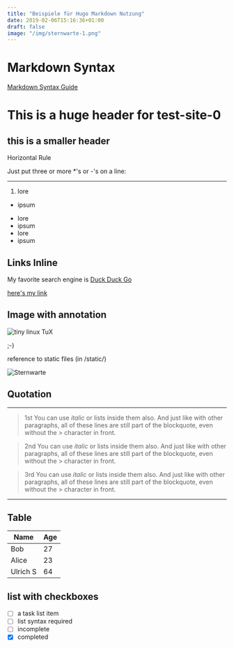 ```yaml
---
title: "Beispiele für Hugo Markdown Nutzung"
date: 2019-02-06T15:16:36+01:00
draft: false
image: "/img/sternwarte-1.png"
---
```


# Markdown Syntax

[Markdown Syntax Guide](https://sourceforge.net/p/hugo-generator/wiki/markdown_syntax/)

This is a huge header for test-site-0
==================

this is a smaller header
------------

Horizontal Rule

Just put three or more *'s or -'s on a line:

----------------


1. lore 
+ ipsum 

* lore 
* ipsum 
 * lore
  * ipsum

Links Inline
--------

My favorite search engine is [Duck Duck Go](https://duckduckgo.com)

[here's my link](/static/images/sternwarte-1.png)

Image with annotation
------------

![tiny linux TuX](https://sourceforge.net/images/icon_linux.gif "tiny TuX")

;-)

reference to static files (in <site>/static/)

![Sternwarte](/img/sternwarte-1.png)

Quotation
------------

------------

> 1st You can use *italic* or lists inside them also.
And just like with other paragraphs,
all of these lines are still
part of the blockquote, even without the > character in front.

> 2nd You can use *italic* or lists inside them also.
And just like with other paragraphs,
all of these lines are still
part of the blockquote, even without the > character in front.

<p>

> 3rd You can use *italic* or lists inside them also.
And just like with other paragraphs,
all of these lines are still
part of the blockquote, even without the > character in front.




------------


Table
------------

   Name | Age
--------|------
    Bob | 27
  Alice | 23
Ulrich S| 64

list with checkboxes
------------

- [ ] a task list item
- [ ] list syntax required
- [ ] incomplete
- [x] completed
